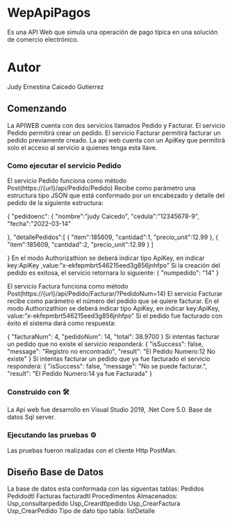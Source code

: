 # WepApiPagos
Es una API Web que simula una operación de pago típica en una solución de comercio electrónico.
# Autor
Judy Ernestina Caicedo Gutierrez 
## Comenzando
La APIWEB cuenta con dos servicios llamados Pedido y Facturar.
El servicio Pedido permitirá crear un pedido.
El servicio Facturar permitirá facturar un pedido previamente creado.
La api web cuenta con un ApiKey que permitirá solo el acceso al servicio a quienes tenga esta llave.

### Como ejecutar el servicio Pedido
El servicio Pedido funciona como método Post(https://{url}/api/Pedido/Pedido)
Recibe como parámetro una estructura tipo JSON que está conformado por un encabezado y detalle del pedido de la siguiente estructura:

{
   "pedidoenc": {
   "nombre":"judy Caicedo",
   "cedula":"12345678-9",
   "fecha":"2022-03-14"
   
 },
"detallePedidos":[
    {
       "item":185609,
       "cantidad":1,
       "precio_unit":12.99
     },
     {
       "item":185609,
       "cantidad":2,
       "precio_unit":12.99
     }
   ]

}
En el modo Authorizathion se deberá indicar tipo ApiKey, en indicar  key:ApiKey ,value:”x-ekfepmbrt546215eed3g856jnhfpo”
Si la creación del pedido es exitosa, el servicio retornara lo siguiente:
{
    "numpedido": "14"
}

El servicio Factura funciona como método Post(https://{url}/api/Pedido/Facturar/?PedidoNum=14)
El servicio Facturar recibe como parámetro el número del pedido que se quiere facturar.
En el modo Authorizathion se deberá indicar tipo ApiKey, en indicar  key:ApiKey,  value:”x-ekfepmbrt546215eed3g856jnhfpo”
Si el pedido fue facturado con éxito el sistema dará como respuesta:

{
    "facturaNum": 4,
    "pedidoNum": 14,
    "total": 38.9700
}
Si intentas facturar un pedido que no existe el servicio responderá:
{
    "isSuccess": false,
    "message": "Registro no encontrado",
    "result": "El Pedido Numero:12 No existe"
}
Si intentas facturar un pedido que ya fue facturado el servicio responderá:
{
    "isSuccess": false,
    "message": "No se puede facturar.",
    "result": "El Pedido Numero:14 ya fue Facturada"
}
 
### Construido con 🛠️
La Api web fue desarrollo en Visual Studio 2019, .Net Core 5.0.
Base de datos Sql server.

### Ejecutando las pruebas ⚙️
Las pruebas fueron realizadas con el cliente Http PostMan.

## Diseño Base de Datos
La base de datos  esta conformada con las siguentas tablas:
Pedidos
Pedidodtl
Facturas
facturadtl
Procedimentos Almacenados:
Usp_consultarpedido
Usp_Creardtlpedido
Usp_CrearFactura
Usp_CrearPedido
Tipo de dato tipo tabla:
listDetalle


